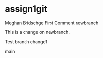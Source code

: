 # assign1git
Meghan Bridschge
First Comment
newbranch


This is a change on newbranch.





Test branch change1



 main
